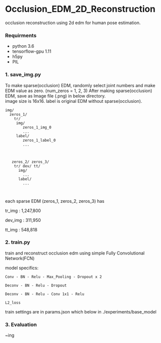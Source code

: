 # Occlusion_EDM_2D_Reconstruction
occlusion reconstruction using 2d edm for human pose estimation. 


### Requirments 
- python 3.6 
- tensorflow-gpu 1.11 
- h5py 
- PIL 

### 1. save_img.py 
To make sparse(occlusion) EDM, randomly select joint numbers and make EDM value as zero. (num_zeros = 1, 2, 3) 
After making sparse(occlusion) EDM, save as Image file (.png) in below directory.  
image size is 16x16. label is original EDM without sparse(occlusion). 

```
img/ 
  zeros_1/ 
    tr/
     img/ 
        zeros_1_img_0 
        ...
     label/ 
        zeros_1_label_0
        ...
           
  
  
   zeros_2/ zeros_3/ 
    tr/ dev/ tt/ 
      img/
        ...
      label/ 
        ...       
   
   
```

each sparse EDM (zeros_1, zeros_2, zeros_3) has 

 tr_img : 1,247,800
 
 dev_img : 311,950
 
 tt_img : 548,818


### 2. train.py 

train and reconstruct occlusion edm using simple Fully Convolutional Network(FCN) 


model specifics:
```
Conv - BN - Relu - Max_Pooling - Dropout x 2 

Deconv - BN - Relu - Dropout

Deconv - BN - Relu - Conv 1x1 - Relu 

L2_loss
```

train settings are in params.json
which below in 
./experiments/base_model 


### 3. Evaluation

~ing 





